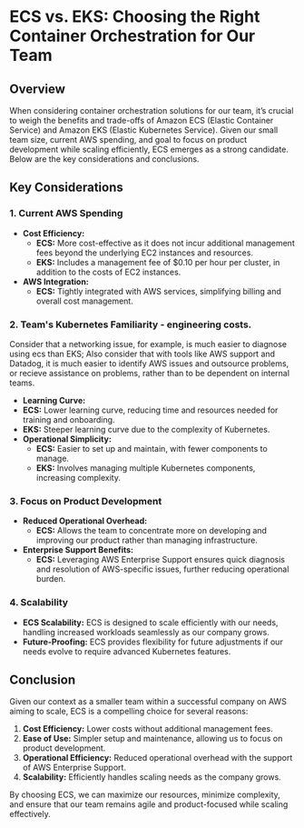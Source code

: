 # ECS vs. EKS: Choosing the Right Container Orchestration for Our Team

## Overview
When considering container orchestration solutions for our team, it’s crucial to weigh the benefits and trade-offs of Amazon ECS (Elastic Container Service) and Amazon EKS (Elastic Kubernetes Service). Given our small team size, current AWS spending, and goal to focus on product development while scaling efficiently, ECS emerges as a strong candidate. Below are the key considerations and conclusions.

## Key Considerations

### 1. Current AWS Spending
- **Cost Efficiency:** 
  - **ECS:** More cost-effective as it does not incur additional management fees beyond the underlying EC2 instances and resources.
  - **EKS:** Includes a management fee of $0.10 per hour per cluster, in addition to the costs of EC2 instances.
- **AWS Integration:** 
  - **ECS:** Tightly integrated with AWS services, simplifying billing and overall cost management.

### 2. Team's Kubernetes Familiarity - engineering costs. 
Consider that a networking issue, for example, is much easier to diagnose using ecs than EKS; 
Also consider that with tools like AWS support and Datadog, it is much easier to identify AWS issues and outsource problems, or recieve assistance on problems, rather than to be dependent on internal teams. 
-  **Learning Curve:**
  - **ECS:** Lower learning curve, reducing time and resources needed for training and onboarding.
  - **EKS:** Steeper learning curve due to the complexity of Kubernetes.
- **Operational Simplicity:**
  - **ECS:** Easier to set up and maintain, with fewer components to manage.
  - **EKS:** Involves managing multiple Kubernetes components, increasing complexity.
 

### 3. Focus on Product Development
- **Reduced Operational Overhead:**
  - **ECS:** Allows the team to concentrate more on developing and improving our product rather than managing infrastructure.
- **Enterprise Support Benefits:**
  - **ECS:** Leveraging AWS Enterprise Support ensures quick diagnosis and resolution of AWS-specific issues, further reducing operational burden.

### 4. Scalability
- **ECS Scalability:** ECS is designed to scale efficiently with our needs, handling increased workloads seamlessly as our company grows.
- **Future-Proofing:** ECS provides flexibility for future adjustments if our needs evolve to require advanced Kubernetes features.

## Conclusion
Given our context as a smaller team within a successful company on AWS aiming to scale, ECS is a compelling choice for several reasons:
1. **Cost Efficiency:** Lower costs without additional management fees.
2. **Ease of Use:** Simpler setup and maintenance, allowing us to focus on product development.
3. **Operational Efficiency:** Reduced operational overhead with the support of AWS Enterprise Support.
4. **Scalability:** Efficiently handles scaling needs as the company grows.

By choosing ECS, we can maximize our resources, minimize complexity, and ensure that our team remains agile and product-focused while scaling effectively.
